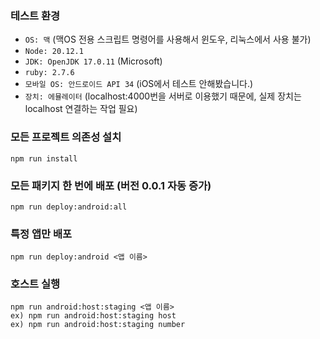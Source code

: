 ### 테스트 환경

- `OS: 맥` (맥OS 전용 스크립트 명령어를 사용해서 윈도우, 리눅스에서 사용 불가)
- `Node: 20.12.1`
- `JDK: OpenJDK 17.0.11` (Microsoft)
- `ruby: 2.7.6`
- `모바일 OS: 안드로이드 API 34` (iOS에서 테스트 안해봤습니다.)
- `장치: 에뮬레이터` (localhost:4000번을 서버로 이용했기 때문에, 실제 장치는 localhost 연결하는 작업 필요)

### 모든 프로젝트 의존성 설치

```
npm run install
```

### 모든 패키지 한 번에 배포 (버전 0.0.1 자동 증가)

```
npm run deploy:android:all
```

### 특정 앱만 배포

```
npm run deploy:android <앱 이름>
```

### 호스트 실행

```
npm run android:host:staging <앱 이름>
ex) npm run android:host:staging host
ex) npm run android:host:staging number
```
